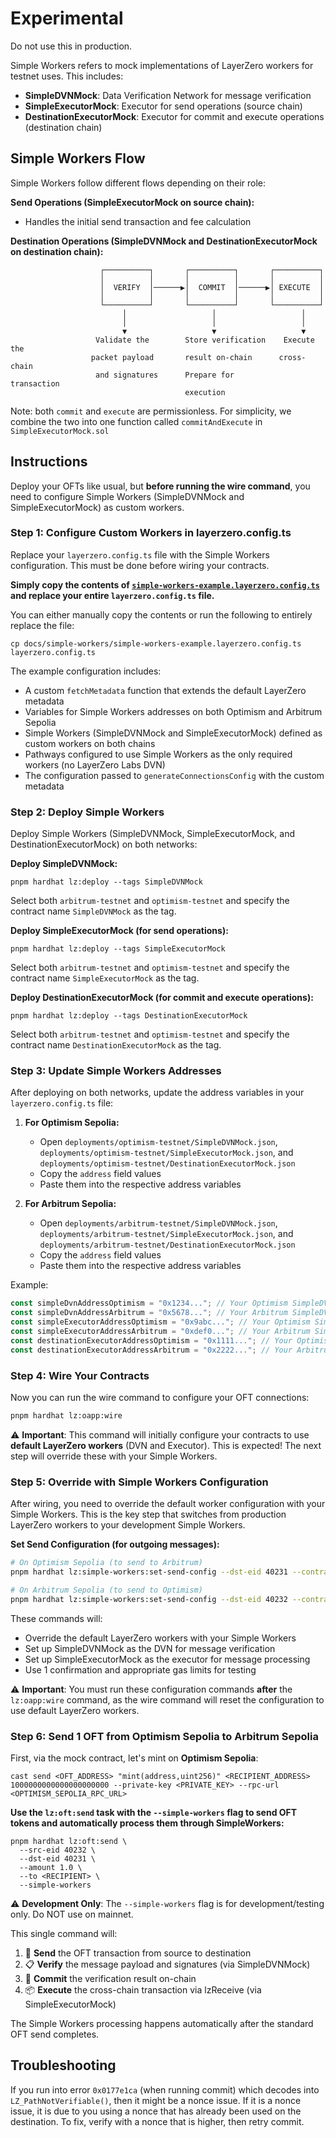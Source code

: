 # Experimental

Do not use this in production.

Simple Workers refers to mock implementations of LayerZero workers for testnet uses. This includes:

- **SimpleDVNMock**: Data Verification Network for message verification
- **SimpleExecutorMock**: Executor for send operations (source chain)
- **DestinationExecutorMock**: Executor for commit and execute operations (destination chain)

## Simple Workers Flow

Simple Workers follow different flows depending on their role:

**Send Operations (SimpleExecutorMock on source chain):**
- Handles the initial send transaction and fee calculation

**Destination Operations (SimpleDVNMock and DestinationExecutorMock on destination chain):**

```
                    ┌──────────┐       ┌──────────┐       ┌──────────┐
                    │          │       │          │       │          │
                    │  VERIFY  │──────▶│  COMMIT  │──────▶│ EXECUTE  │
                    │          │       │          │       │          │
                    └──────────┘       └──────────┘       └──────────┘
                         │                   │                   │
                         │                   │                   │
                         ▼                   ▼                   ▼
                   Validate the        Store verification    Execute the
                  packet payload       result on-chain      cross-chain
                   and signatures      Prepare for          transaction
                                       execution
```

Note: both `commit` and `execute` are permissionless. For simplicity, we combine the two into one function called `commitAndExecute` in `SimpleExecutorMock.sol`

## Instructions

Deploy your OFTs like usual, but **before running the wire command**, you need to configure Simple Workers (SimpleDVNMock and SimpleExecutorMock) as custom workers.

### Step 1: Configure Custom Workers in layerzero.config.ts

Replace your `layerzero.config.ts` file with the Simple Workers configuration. This must be done before wiring your contracts.

**Simply copy the contents of [`simple-workers-example.layerzero.config.ts`](./simple-workers-example.layerzero.config.ts) and replace your entire `layerzero.config.ts` file.**

You can either manually copy the contents or run the following to entirely replace the file:

```
cp docs/simple-workers/simple-workers-example.layerzero.config.ts layerzero.config.ts
```

The example configuration includes:

- A custom `fetchMetadata` function that extends the default LayerZero metadata
- Variables for Simple Workers addresses on both Optimism and Arbitrum Sepolia
- Simple Workers (SimpleDVNMock and SimpleExecutorMock) defined as custom workers on both chains
- Pathways configured to use Simple Workers as the only required workers (no LayerZero Labs DVN)
- The configuration passed to `generateConnectionsConfig` with the custom metadata

### Step 2: Deploy Simple Workers

Deploy Simple Workers (SimpleDVNMock, SimpleExecutorMock, and DestinationExecutorMock) on both networks:

**Deploy SimpleDVNMock:**

```
pnpm hardhat lz:deploy --tags SimpleDVNMock
```

Select both `arbitrum-testnet` and `optimism-testnet` and specify the contract name `SimpleDVNMock` as the tag.

**Deploy SimpleExecutorMock (for send operations):**

```
pnpm hardhat lz:deploy --tags SimpleExecutorMock
```

Select both `arbitrum-testnet` and `optimism-testnet` and specify the contract name `SimpleExecutorMock` as the tag.

**Deploy DestinationExecutorMock (for commit and execute operations):**

```
pnpm hardhat lz:deploy --tags DestinationExecutorMock
```

Select both `arbitrum-testnet` and `optimism-testnet` and specify the contract name `DestinationExecutorMock` as the tag.

### Step 3: Update Simple Workers Addresses

After deploying on both networks, update the address variables in your `layerzero.config.ts` file:

1. **For Optimism Sepolia:**

   - Open `deployments/optimism-testnet/SimpleDVNMock.json`, `deployments/optimism-testnet/SimpleExecutorMock.json`, and `deployments/optimism-testnet/DestinationExecutorMock.json`
   - Copy the `address` field values
   - Paste them into the respective address variables

2. **For Arbitrum Sepolia:**
   - Open `deployments/arbitrum-testnet/SimpleDVNMock.json`, `deployments/arbitrum-testnet/SimpleExecutorMock.json`, and `deployments/arbitrum-testnet/DestinationExecutorMock.json`
   - Copy the `address` field values
   - Paste them into the respective address variables

Example:

```typescript
const simpleDvnAddressOptimism = "0x1234..."; // Your Optimism SimpleDVNMock address
const simpleDvnAddressArbitrum = "0x5678..."; // Your Arbitrum SimpleDVNMock address
const simpleExecutorAddressOptimism = "0x9abc..."; // Your Optimism SimpleExecutorMock address
const simpleExecutorAddressArbitrum = "0xdef0..."; // Your Arbitrum SimpleExecutorMock address
const destinationExecutorAddressOptimism = "0x1111..."; // Your Optimism DestinationExecutorMock address
const destinationExecutorAddressArbitrum = "0x2222..."; // Your Arbitrum DestinationExecutorMock address
```

### Step 4: Wire Your Contracts

Now you can run the wire command to configure your OFT connections:

```bash
pnpm hardhat lz:oapp:wire
```

⚠️ **Important**: This command will initially configure your contracts to use **default LayerZero workers** (DVN and Executor). This is expected! The next step will override these with your Simple Workers.

### Step 5: Override with Simple Workers Configuration

After wiring, you need to override the default worker configuration with your Simple Workers. This is the key step that switches from production LayerZero workers to your development Simple Workers.

**Set Send Configuration (for outgoing messages):**

```bash
# On Optimism Sepolia (to send to Arbitrum)
pnpm hardhat lz:simple-workers:set-send-config --dst-eid 40231 --contract-name MyOFTMock --network optimism-testnet

# On Arbitrum Sepolia (to send to Optimism)
pnpm hardhat lz:simple-workers:set-send-config --dst-eid 40232 --contract-name MyOFTMock --network arbitrum-testnet
```

These commands will:
- Override the default LayerZero workers with your Simple Workers
- Set up SimpleDVNMock as the DVN for message verification  
- Set up SimpleExecutorMock as the executor for message processing
- Use 1 confirmation and appropriate gas limits for testing

⚠️ **Important**: You must run these configuration commands **after** the `lz:oapp:wire` command, as the wire command will reset the configuration to use default LayerZero workers.

### Step 6: Send 1 OFT from **Optimism Sepolia** to **Arbitrum Sepolia**

First, via the mock contract, let's mint on **Optimism Sepolia**:

```
cast send <OFT_ADDRESS> "mint(address,uint256)" <RECIPIENT_ADDRESS> 1000000000000000000000 --private-key <PRIVATE_KEY> --rpc-url <OPTIMISM_SEPOLIA_RPC_URL>
```

**Use the `lz:oft:send` task with the `--simple-workers` flag to send OFT tokens and automatically process them through SimpleWorkers:**

```
pnpm hardhat lz:oft:send \
  --src-eid 40232 \
  --dst-eid 40231 \
  --amount 1.0 \
  --to <RECIPIENT> \
  --simple-workers
```

⚠️ **Development Only**: The `--simple-workers` flag is for development/testing only. Do NOT use on mainnet.

This single command will:

1. 🚀 **Send** the OFT transaction from source to destination
2. 📋 **Verify** the message payload and signatures (via SimpleDVNMock)
3. 📝 **Commit** the verification result on-chain
4. 📦 **Execute** the cross-chain transaction via lzReceive (via SimpleExecutorMock)

The Simple Workers processing happens automatically after the standard OFT send completes.

## Troubleshooting

If you run into error `0x0177e1ca` (when running commit) which decodes into `LZ_PathNotVerifiable()`, then it might be a nonce issue. If it is a nonce issue, it is due to you using a nonce that has already been used on the destination. To fix, verify with a nonce that is higher, then retry commit.
